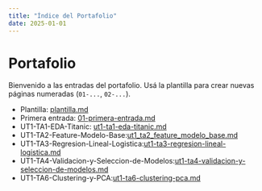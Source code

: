 ```yaml
---
title: "Índice del Portafolio"
date: 2025-01-01
---
```


# Portafolio

Bienvenido a las entradas del portafolio. Usá la plantilla para crear nuevas páginas numeradas
(`01-...`, `02-...`).

- Plantilla: [plantilla.md](plantilla.md)
- Primera entrada: [01-primera-entrada.md](01-primera-entrada.md)
- UT1-TA1-EDA-Titanic: [ut1-ta1-eda-titanic.md](ut1-ta1-eda-titanic.md)
- UT1-TA2-Feature-Modelo-Base:[ut1_ta2_feature_modelo_base.md](ut1_ta2_feature_modelo_base.md)
- UT1-TA3-Regresion-Lineal-Logistica:[ut1-ta3-regresion-lineal-logistica.md](ut1-ta3-regresion-lineal-logistica.md)
- UT1-TA4-Validacion-y-Seleccion-de-Modelos:[ut1-ta4-validacion-y-seleccion-de-modelos.md](ut1-ta4-validacion-y-seleccion-de-modelos.md)
- UT1-TA6-Clustering-y-PCA:[ut1-ta6-clustering-pca.md](ut1-ta6-clustering-pca.md)

